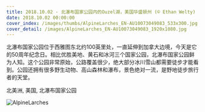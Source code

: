 ```yaml
---
title: 2018.10.02 - 北瀑布国家公园内的Ouzel湖，美国华盛顿州 (© Ethan Welty)
date: 2018.10.02 00:00:00
cover_index: /images/thumbs/AlpineLarches_EN-AU10073049083_533x300.jpg
cover_detail: /images/AlpineLarches_EN-AU10073049083_1920x1080.jpg
---
```


北瀑布国家公园位于西雅图东北约100英里处，一直延伸到加拿大边境，今天是它的50周年纪念日。相比优胜美地、黄石和冰河三个国家公园，北瀑布国家公园鲜为人知。这个公园非常原始，公路覆盖很少，绝大部分冰川雪山都需要徒步才能看到。公园还拥有很多野生动物、高山森林和瀑布，景色绝对一流，是野地徒步旅行者的天堂。

北美洲, 美国, 北瀑布国家公园

![AlpineLarches](/images/AlpineLarches_EN-AU10073049083_1920x1080.jpg)
